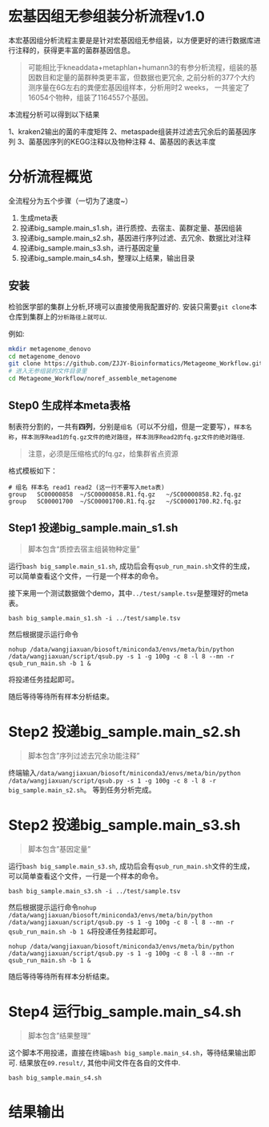 # 宏基因组无参组装分析流程v1.0

本宏基因组分析流程主要是是针对宏基因组无参组装，以方便更好的进行数据库进行注释的，获得更丰富的菌群基因信息。

> 可能相比于kneaddata+metaphlan+humann3的有参分析流程，组装的基因数目和定量的菌群种类更丰富，但数据也更冗余, 之前分析的377个大约测序量在6G左右的粪便宏基因组样本，分析用时2 weeks， 一共鉴定了16054个物种，组装了1164557个基因。

本流程分析可以得到以下结果

1、kraken2输出的菌的丰度矩阵
2、metaspade组装并过滤去冗余后的菌基因序列
3、菌基因序列的KEGG注释以及物种注释
4、菌基因的表达丰度

# 分析流程概览

全流程分为五个步骤（一切为了速度~）

1. 生成meta表
2. 投递big_sample.main_s1.sh，进行质控、去宿主、菌群定量、基因组装
3. 投递big_sample.main_s2.sh，基因进行序列过滤、去冗余、数据比对注释
4. 投递big_sample.main_s3.sh，进行基因定量
5. 投递big_sample.main_s4.sh，整理以上结果，输出目录

## 安装

检验医学部的集群上分析,环境可以直接使用我配置好的. 安装只需要`git clone`本仓库到集群上的`分析路径上就可以`.

例如:

```bash
mkdir metagenome_denovo
cd metagenome_denovo
git clone https://github.com/ZJJY-Bioinformatics/Metageome_Workflow.git
# 进入无参组装的文件目录里
cd Metageome_Workflow/noref_assemble_metagenome
```

## Step0 生成样本meta表格

制表符分割的，一共有**四列**，分别是`组名`（可以不分组，但是一定要写），`样本名称`，`样本测序Read1的fq.gz文件的绝对路径`，`样本测序Read2的fq.gz文件的绝对路径`.

> 注意，必须是压缩格式的fq.gz，给集群省点资源

格式模板如下：

```
# 组名 样本名 read1 read2 (这一行不要写入meta表)
group	SC00000858	~/SC00000858.R1.fq.gz	~/SC00000858.R2.fq.gz
group	SC00001700	~/SC00001700.R1.fq.gz	~/SC00001700.R2.fq.gz
```

## Step1 投递big_sample.main_s1.sh

> 脚本包含“质控去宿主组装物种定量”

运行`bash big_sample.main_s1.sh`, 成功后会有`qsub_run_main.sh`文件的生成，可以简单查看这个文件，一行是一个样本的命令。

接下来用一个测试数据做个demo，其中`../test/sample.tsv`是整理好的meta表。

```
bash big_sample.main_s1.sh -i ../test/sample.tsv
```

然后根据提示运行命令

```
nohup /data/wangjiaxuan/biosoft/miniconda3/envs/meta/bin/python /data/wangjiaxuan/script/qsub.py -s 1 -g 100g -c 8 -l 8 --mn -r qsub_run_main.sh -b 1 &
```
将投递任务挂起即可。

随后等待等待所有样本分析结束。

# Step2 投递big_sample.main_s2.sh

> 脚本包含”序列过滤去冗余功能注释”

终端输入`/data/wangjiaxuan/biosoft/miniconda3/envs/meta/bin/python /data/wangjiaxuan/script/qsub.py -s 1 -g 100g -c 8 -l 8 -r big_sample.main_s2.sh`。 等到任务分析完成。

# Step2 投递big_sample.main_s3.sh

> 脚本包含”基因定量”

运行`bash big_sample.main_s3.sh`, 成功后会有`qsub_run_main.sh`文件的生成，可以简单查看这个文件，一行是一个样本的命令。

```
bash big_sample.main_s3.sh -i ../test/sample.tsv
```

然后根据提示运行命令`nohup /data/wangjiaxuan/biosoft/miniconda3/envs/meta/bin/python /data/wangjiaxuan/script/qsub.py -s 1 -g 100g -c 8 -l 8 --mn -r qsub_run_main.sh -b 1 &`将投递任务挂起即可。

```
nohup /data/wangjiaxuan/biosoft/miniconda3/envs/meta/bin/python /data/wangjiaxuan/script/qsub.py -s 1 -g 100g -c 8 -l 8 --mn -r qsub_run_main.sh -b 1 &
```

随后等待等待所有样本分析结束。

# Step4 运行big_sample.main_s4.sh

> 脚本包含”结果整理”

这个脚本不用投递，直接在终端`bash big_sample.main_s4.sh`，等待结果输出即可. 结果放在`09.result/`, 其他中间文件在各自的文件中.

```
bash big_sample.main_s4.sh
```

# 结果输出

